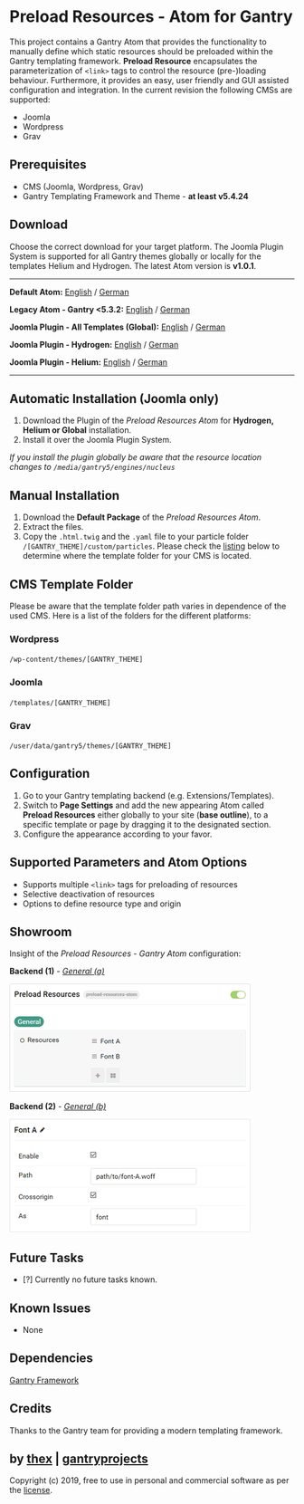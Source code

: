 # Preload Resources - Atom for Gantry
This project contains a Gantry Atom that provides the functionality to manually define which static resources should be preloaded within the Gantry templating framework. **Preload Resource** encapsulates the parameterization of `<link>` tags to control the resource (pre-)loading behaviour. Furthermore, it provides an easy, user friendly and GUI assisted configuration and integration. In the current revision the following CMSs are supported:
* Joomla
* Wordpress
* Grav

## Prerequisites
* CMS (Joomla, Wordpress, Grav)
* Gantry Templating Framework and Theme - **at least v5.4.24**

## Download
Choose the correct download for your target platform. The Joomla Plugin System is supported for all Gantry themes globally or locally for the templates Helium and Hydrogen. The latest Atom version is **v1.0.1**.
___
**Default Atom:**
[English](https://github.com/thexmanxyz/Preload-Resources-Gantry/releases/download/v1.0.1/pra.atom.only.EN.v1.0.1.zip) / [German](https://github.com/thexmanxyz/Preload-Resources-Gantry/releases/download/v1.0.1/pra.atom.only.DE.v1.0.1.zip)

**Legacy Atom - Gantry <5.3.2:**
[English](https://github.com/thexmanxyz/Preload-Resources-Gantry/releases/download/v1.0.1/pra.atom.only.legacy.EN.v1.0.1.zip) / [German](https://github.com/thexmanxyz/Preload-Resources-Gantry/releases/download/v1.0.1/pra.atom.only.legacy.DE.v1.0.1.zip)

**Joomla Plugin - All Templates (Global):**
[English](https://github.com/thexmanxyz/Preload-Resources-Gantry/releases/download/v1.0.1/pra.j3.global.EN.v1.0.1.zip) / [German](https://github.com/thexmanxyz/Preload-Resources-Gantry/releases/download/v1.0.1/pra.j3.global.DE.v1.0.1.zip)

**Joomla Plugin - Hydrogen:**
[English](https://github.com/thexmanxyz/Preload-Resources-Gantry/releases/download/v1.0.1/pra.j3.hydrogen.EN.v1.0.1.zip) / [German](https://github.com/thexmanxyz/Preload-Resources-Gantry/releases/download/v1.0.1/pra.j3.hydrogen.DE.v1.0.1.zip)

**Joomla Plugin - Helium:**
[English](https://github.com/thexmanxyz/Preload-Resources-Gantry/releases/download/v1.0.1/pra.j3.helium.EN.v1.0.1.zip) / [German](https://github.com/thexmanxyz/Preload-Resources-Gantry/releases/download/v1.0.1/pra.j3.helium.DE.v1.0.1.zip)
___

## Automatic Installation (Joomla only)
1. Download the Plugin of the *Preload Resources Atom* for **Hydrogen, Helium or Global** installation.
2. Install it over the Joomla Plugin System.

*If you install the plugin globally be aware that the resource location changes to `/media/gantry5/engines/nucleus`*

## Manual Installation
1. Download the **Default Package** of the *Preload Resources Atom*.
2. Extract the files.
3. Copy the `.html.twig` and the `.yaml` file to your particle folder `/[GANTRY_THEME]/custom/particles`. Please check the [listing](https://github.com/thexmanxyz/Preload-Resources-Gantry#cms-template-folder) below to determine where the template folder for your CMS is located.

## CMS Template Folder
Please be aware that the template folder path varies in dependence of the used CMS. Here is a list of the folders for the different platforms:

### Wordpress
`/wp-content/themes/[GANTRY_THEME]`

### Joomla
`/templates/[GANTRY_THEME]`

### Grav
`/user/data/gantry5/themes/[GANTRY_THEME]`

## Configuration
1. Go to your Gantry templating backend (e.g. Extensions/Templates).
2. Switch to **Page Settings** and add the new appearing Atom called **Preload Resources** either globally to your site (**base outline**), to a specific template or page by dragging it to the designated section.
3. Configure the appearance according to your favor.

## Supported Parameters and Atom Options
* Supports multiple `<link>` tags for preloading of resources
* Selective deactivation of resources
* Options to define resource type and origin 

## Showroom
Insight of the *Preload Resources - Gantry Atom* configuration:

**Backend (1)** - *[General (a)](/screenshots/backend_general_a.png)*

![1](/screenshots/backend_general_a.png)


**Backend (2)** - *[General (b)](/screenshots/backend_general_b.png)*

![2](/screenshots/backend_general_b.png)

## Future Tasks
- [?] Currently no future tasks known.

## Known Issues
* None

## Dependencies
[Gantry Framework](http://gantry.org/)

## Credits
Thanks to the Gantry team for providing a modern templating framework.

## by [thex](https://github.com/thexmanxyz) | [gantryprojects](https://gantryprojects.com)
Copyright (c) 2019, free to use in personal and commercial software as per the [license](/LICENSE.md).
